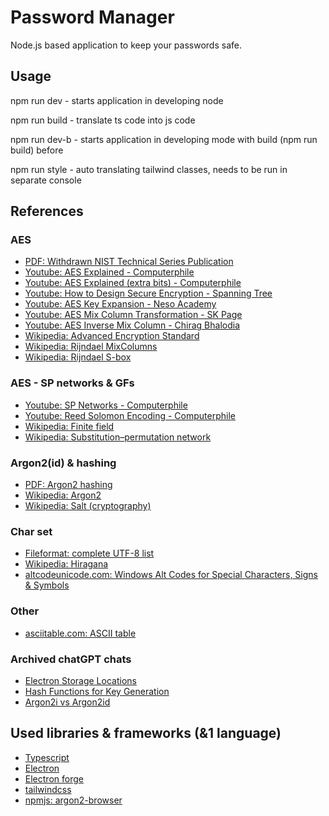# Password Manager
Node.js based application to keep your passwords safe.

## Usage
npm run dev - starts application in developing node

npm run build - translate ts code into js code

npm run dev-b - starts application in developing mode with build (npm run build) before

npm run style - auto translating tailwind classes, needs to be run in separate console

## References
### AES
* [PDF: Withdrawn NIST Technical Series Publication](https://nvlpubs.nist.gov/nistpubs/FIPS/NIST.FIPS.197.pdf)
* [Youtube: AES Explained - Computerphile](https://www.youtube.com/watch?v=O4xNJsjtN6E)
* [Youtube: AES Explained (extra bits) - Computerphile](https://www.youtube.com/watch?v=9TYfiO__m2A)
* [Youtube: How to Design Secure Encryption - Spanning Tree](https://www.youtube.com/watch?v=C4ATDMIz5wc)
* [Youtube: AES Key Expansion - Neso Academy](https://www.youtube.com/watch?v=0RxLUf4fxs8)
* [Youtube: AES Mix Column Transformation - SK Page](https://www.youtube.com/watch?v=JWJXCWt-fJo)
* [Youtube: AES Inverse Mix Column - Chirag Bhalodia](https://www.youtube.com/watch?v=SDrzMyqi2Sc)
* [Wikipedia: Advanced Encryption Standard](https://en.wikipedia.org/wiki/Advanced_Encryption_Standard)
* [Wikipedia: Rijndael MixColumns](https://en.wikipedia.org/wiki/Rijndael_MixColumns)
* [Wikipedia: Rijndael S-box](https://en.wikipedia.org/wiki/Rijndael_S-box)

### AES - SP networks & GFs
* [Youtube: SP Networks - Computerphile](https://www.youtube.com/watch?v=DLjzI5dX8jc)
* [Youtube: Reed Solomon Encoding - Computerphile](https://www.youtube.com/watch?v=fBRMaEAFLE0)
* [Wikipedia: Finite field](https://en.wikipedia.org/wiki/Finite_field)
* [Wikipedia: Substitution–permutation network](https://en.wikipedia.org/wiki/Substitution%E2%80%93permutation_network)

### Argon2(id) & hashing
* [PDF: Argon2 hashing](https://www.cryptolux.org/images/0/0d/Argon2.pdf)
* [Wikipedia: Argon2](https://en.wikipedia.org/wiki/Argon2)
* [Wikipedia: Salt (cryptography)](https://en.wikipedia.org/wiki/Salt_(cryptography))

### Char set
* [Fileformat: complete UTF-8 list](https://www.fileformat.info/info/charset/UTF-8/list.htm)
* [Wikipedia: Hiragana](https://en.wikipedia.org/wiki/Hiragana)
* [altcodeunicode.com: Windows Alt Codes for Special Characters, Signs & Symbols](https://altcodeunicode.com/)

### Other
* [asciitable.com: ASCII table](https://www.asciitable.com/)

### Archived chatGPT chats
* [Electron Storage Locations](https://chatgpt.com/share/3f0f3a21-cff0-42c1-9a95-3e492a0bc342)
* [Hash Functions for Key Generation](https://chatgpt.com/share/5e6e8ac7-c2fa-4f4d-8069-957b771f13c4)
* [Argon2i vs Argon2id](https://chatgpt.com/share/17e18f54-2115-4cfe-a16f-281fc552ee05)

## Used libraries & frameworks (&1 language)
* [Typescript](https://www.typescriptlang.org/)
* [Electron](https://www.electronjs.org/)
* [Electron forge](https://www.electronforge.io/)
* [tailwindcss](https://tailwindcss.com/)
* [npmjs: argon2-browser](https://www.npmjs.com/package/argon2-browser)